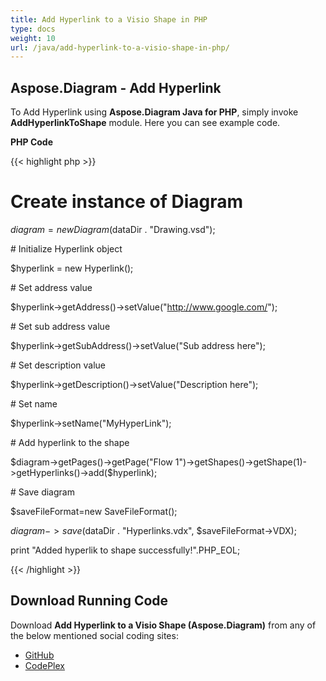 ```yaml
---
title: Add Hyperlink to a Visio Shape in PHP
type: docs
weight: 10
url: /java/add-hyperlink-to-a-visio-shape-in-php/
---
```


## **Aspose.Diagram - Add Hyperlink**
To Add Hyperlink using **Aspose.Diagram Java for PHP**, simply invoke **AddHyperlinkToShape** module. Here you can see example code.

**PHP Code**

{{< highlight php >}}

 # Create instance of Diagram

$diagram = new Diagram($dataDir . "Drawing.vsd");

\# Initialize Hyperlink object

$hyperlink = new Hyperlink();

\# Set address value

$hyperlink->getAddress()->setValue("http://www.google.com/");

\# Set sub address value

$hyperlink->getSubAddress()->setValue("Sub address here");

\# Set description value

$hyperlink->getDescription()->setValue("Description here");

\# Set name

$hyperlink->setName("MyHyperLink");

\# Add hyperlink to the shape

$diagram->getPages()->getPage("Flow 1")->getShapes()->getShape(1)->getHyperlinks()->add($hyperlink);

\# Save diagram

$saveFileFormat=new SaveFileFormat();

$diagram->save($dataDir . "Hyperlinks.vdx", $saveFileFormat->VDX);

print "Added hyperlik to shape successfully!".PHP_EOL;

{{< /highlight >}}
## **Download Running Code**
Download **Add Hyperlink to a Visio Shape (Aspose.Diagram)** from any of the below mentioned social coding sites:

- [GitHub](https://github.com/asposediagram/Aspose.Diagram-for-Java/blob/master/Plugins/Aspose_Diagram_Java_for_PHP/src/aspose/diagram/WorkingwithHyperlinks/AddHyperlinkToShape.php)
- [CodePlex](https://asposediagramjavaphp.codeplex.com/SourceControl/latest#src/aspose/diagram/WorkingwithHyperlinks/AddHyperlinkToShape.php)
